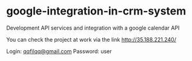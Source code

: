 # google-integration-in-crm-system
Development API services and integration with a google calendar API

You can check the project at work via the link http://35.188.221.240/

Login: qqfilqq@gmail.com
Password: user
